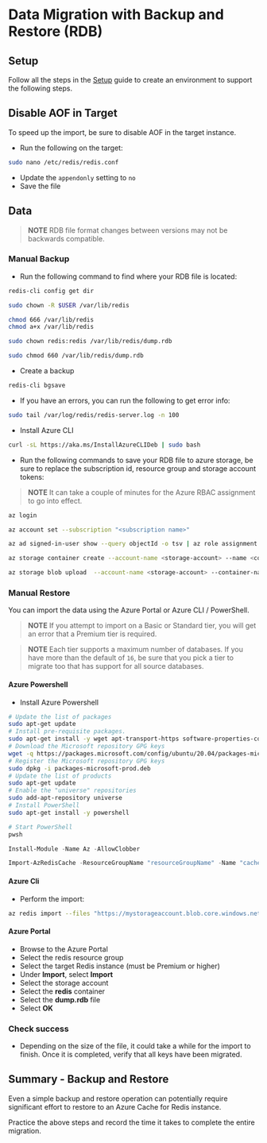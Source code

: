 # Data Migration with Backup and Restore (RDB)

## Setup

Follow all the steps in the [Setup](./../05_Appendix/00_Setup.md) guide to create an environment to support the following steps.

## Disable AOF in Target

To speed up the import, be sure to disable AOF in the target instance.

- Run the following on the target:

```bash
sudo nano /etc/redis/redis.conf
```

- Update the `appendonly` setting to `no`
- Save the file

## Data

> **NOTE** RDB file format changes between versions may not be backwards compatible.

### Manual Backup

- Run the following command to find where your RDB file is located:

```bash
redis-cli config get dir

sudo chown -R $USER /var/lib/redis

chmod 666 /var/lib/redis
chmod a+x /var/lib/redis

sudo chown redis:redis /var/lib/redis/dump.rdb

sudo chmod 660 /var/lib/redis/dump.rdb
```

- Create a backup

```bash
redis-cli bgsave
```

- If you have an errors, you can run the following to get error info:

```bash
sudo tail /var/log/redis/redis-server.log -n 100
```

- Install Azure CLI

```bash
curl -sL https://aka.ms/InstallAzureCLIDeb | sudo bash
```

- Run the following commands to save your RDB file to azure storage, be sure to replace the subscription id, resource group and storage account tokens:

> **NOTE** It can take a couple of minutes for the Azure RBAC assignment to go into effect.

```bash
az login

az account set --subscription "<subscription name>"

az ad signed-in-user show --query objectId -o tsv | az role assignment create --role "Storage Blob Data Contributor" --assignee @- --scope "/subscriptions/<subscription>/resourceGroups/<resource-group>/providers/Microsoft.Storage/storageAccounts/<storage-account>"

az storage container create --account-name <storage-account> --name <container> --auth-mode login

az storage blob upload  --account-name <storage-account> --container-name redis --name database.rdb --file /var/lib/redis/database.rdb --auth-mode login
```

### Manual Restore

You can import the data using the Azure Portal or Azure CLI / PowerShell.

> **NOTE** If you attempt to import on a Basic or Standard tier, you will get an error that a Premium tier is required.

> **NOTE** Each tier supports a maximum number of databases.  If you have more than the default of `16`, be sure that you pick a tier to migrate too that has support for all source databases.

#### Azure Powershell

- Install Azure Powershell

```bash
# Update the list of packages
sudo apt-get update
# Install pre-requisite packages.
sudo apt-get install -y wget apt-transport-https software-properties-common
# Download the Microsoft repository GPG keys
wget -q https://packages.microsoft.com/config/ubuntu/20.04/packages-microsoft-prod.deb
# Register the Microsoft repository GPG keys
sudo dpkg -i packages-microsoft-prod.deb
# Update the list of products
sudo apt-get update
# Enable the "universe" repositories
sudo add-apt-repository universe
# Install PowerShell
sudo apt-get install -y powershell
```

```PowerShell
# Start PowerShell
pwsh

Install-Module -Name Az -AllowClobber

Import-AzRedisCache -ResourceGroupName "resourceGroupName" -Name "cacheName" -Files @("https://mystorageaccount.blob.core.windows.net/mycontainername/blobname?sv=2015-04-05&sr=b&sig=caIwutG2uDa0NZ8mjdNJdgOY8%2F8mhwRuGNdICU%2B0pI4%3D&st=2016-05-27T00%3A00%3A00Z&se=2016-05-28T00%3A00%3A00Z&sp=rwd") -Force
```

#### Azure Cli

- Perform the import:

```bash
az redis import --files "https://mystorageaccount.blob.core.windows.net/mycontainername/blobname?sv=2015-04-05&sr=b&sig=caIwutG2uDa0NZ8mjdNJdgOY8%2F8mhwRuGNdICU%2B0pI4%3D&st=2016-05-27T00%3A00%3A00Z&se=2016-05-28T00%3A00%3A00Z&sp=rwd"  --file-format RDB --name "cacheName" --resource-group "resourceGroupName"  --subscription "subscriptionName"
```

#### Azure Portal

- Browse to the Azure Portal
- Select the redis resource group
- Select the target Redis instance (must be Premium or higher)
- Under **Import**, select **Import**
- Select the storage account
- Select the **redis** container
- Select the **dump.rdb** file
- Select **OK**

### Check success

- Depending on the size of the file, it could take a while for the import to finish.  Once it is completed, verify that all keys have been migrated.

## Summary - Backup and Restore

Even a simple backup and restore operation can potentially require significant effort to restore to an Azure Cache for Redis instance.

Practice the above steps and record the time it takes to complete the entire migration.

